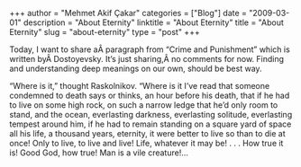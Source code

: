 +++
author = "Mehmet Akif Çakar"
categories = ["Blog"]
date = "2009-03-01"
description = "About Eternity"
linktitle = "About Eternity"
title = "About Eternity"
slug = "about-eternity"
type = "post"
+++

Today, I want to share aÂ paragraph from “Crime and Punishment” which is written byÂ Dostoyevsky. It’s just sharing,Â no comments for now. Finding and understanding deep meanings on our own, should be best way.

“Where is it,” thought Raskolnikov. “Where is it I’ve read that someone condemned to death says or thinks, an hour before his death, that if he had to live on some high rock, on such a narrow ledge that he’d only room to stand, and the ocean, everlasting darkness, everlasting solitude, everlasting tempest around him, if he had to remain standing on a square yard of space all his life, a thousand years, eternity, it were better to live so than to die at once! Only to live, to live and live! Life, whatever it may be! . . . How true it is! Good God, how true! Man is a vile creature!…